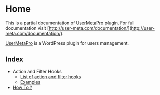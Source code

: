 # Home

This is a partial documentation of [UserMetaPro](http://user-meta.com) plugin.
For full documentation visit [http://user-meta.com/documentation/](http://user-meta.com/documentation/).

[UserMetaPro](http://user-meta.com) is a WordPress plugin for users management.

## Index

* Action and Filter Hooks
    * [List of action and filter hooks](hooks/list.md)
    * [Examples](hooks/examples.md)
* [How To ?](howto/index.md)
